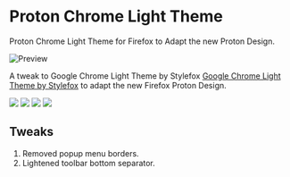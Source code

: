 # Proton Chrome Light Theme
Proton Chrome Light Theme for Firefox to Adapt the new Proton Design.

![Preview](https://addons.mozilla.org/user-media/version-previews/full/3812/3812970.svg?modified=1623028517)

A tweak to Google Chrome Light Theme by Stylefox [Google Chrome Light Theme by Stylefox](https://addons.mozilla.org/en-US/firefox/addon/google-chrome-light/) to adapt the new Firefox Proton Design.

![](https://img.shields.io/amo/dw/%7B8bcb6b60-ace1-4f5c-af53-d499aac89658%7D?style=flat-square)
![](https://img.shields.io/amo/users/%7B8bcb6b60-ace1-4f5c-af53-d499aac89658%7D?style=flat-square)
![](https://img.shields.io/amo/stars/%7B8bcb6b60-ace1-4f5c-af53-d499aac89658%7D?style=flat-square)
![](https://img.shields.io/amo/v/%7B8bcb6b60-ace1-4f5c-af53-d499aac89658%7D?style=flat-square)

## Tweaks
1. Removed popup menu borders.
2. Lightened toolbar bottom separator.
